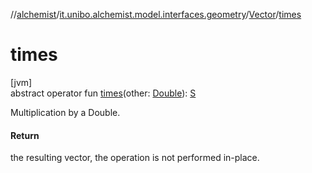 //[alchemist](../../../index.md)/[it.unibo.alchemist.model.interfaces.geometry](../index.md)/[Vector](index.md)/[times](times.md)

# times

[jvm]\
abstract operator fun [times](times.md)(other: [Double](https://kotlinlang.org/api/latest/jvm/stdlib/kotlin/-double/index.html)): [S](index.md)

Multiplication by a Double.

#### Return

the resulting vector, the operation is not performed in-place.
